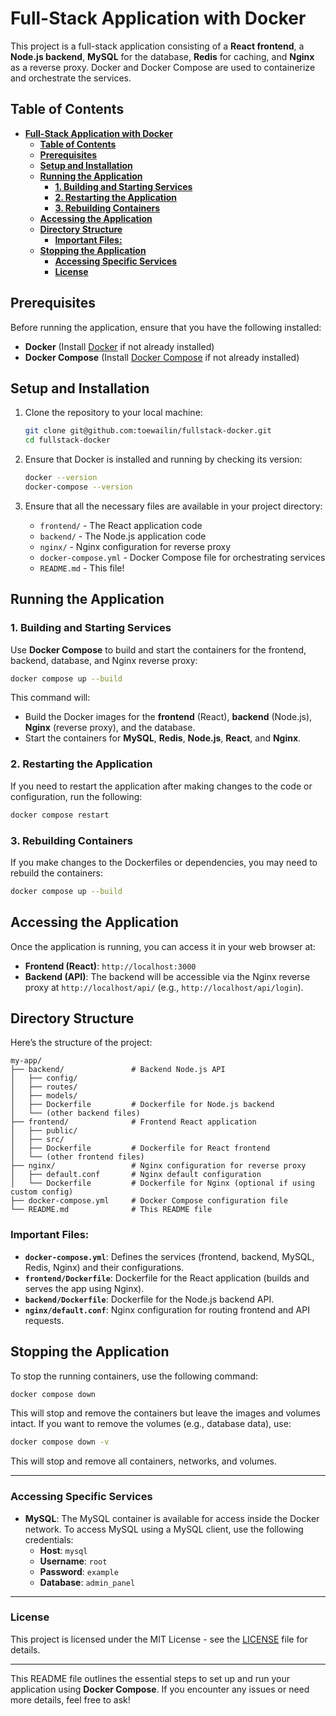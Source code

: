 # **Full-Stack Application with Docker**

This project is a full-stack application consisting of a **React frontend**, a **Node.js backend**, **MySQL** for the database, **Redis** for caching, and **Nginx** as a reverse proxy. Docker and Docker Compose are used to containerize and orchestrate the services.

## **Table of Contents**

- [**Full-Stack Application with Docker**](#full-stack-application-with-docker)
  - [**Table of Contents**](#table-of-contents)
  - [**Prerequisites**](#prerequisites)
  - [**Setup and Installation**](#setup-and-installation)
  - [**Running the Application**](#running-the-application)
    - [**1. Building and Starting Services**](#1-building-and-starting-services)
    - [**2. Restarting the Application**](#2-restarting-the-application)
    - [**3. Rebuilding Containers**](#3-rebuilding-containers)
  - [**Accessing the Application**](#accessing-the-application)
  - [**Directory Structure**](#directory-structure)
    - [**Important Files:**](#important-files)
  - [**Stopping the Application**](#stopping-the-application)
    - [**Accessing Specific Services**](#accessing-specific-services)
    - [**License**](#license)

## **Prerequisites**

Before running the application, ensure that you have the following installed:

- **Docker** (Install [Docker](https://www.docker.com/get-started) if not already installed)
- **Docker Compose** (Install [Docker Compose](https://docs.docker.com/compose/install/) if not already installed)

## **Setup and Installation**

1. Clone the repository to your local machine:

   ```bash
   git clone git@github.com:toewailin/fullstack-docker.git
   cd fullstack-docker
   ```

2. Ensure that Docker is installed and running by checking its version:

   ```bash
   docker --version
   docker-compose --version
   ```

3. Ensure that all the necessary files are available in your project directory:
   - `frontend/` - The React application code
   - `backend/` - The Node.js application code
   - `nginx/` - Nginx configuration for reverse proxy
   - `docker-compose.yml` - Docker Compose file for orchestrating services
   - `README.md` - This file!

## **Running the Application**

### **1. Building and Starting Services**

Use **Docker Compose** to build and start the containers for the frontend, backend, database, and Nginx reverse proxy:

```bash
docker compose up --build
```

This command will:
- Build the Docker images for the **frontend** (React), **backend** (Node.js), **Nginx** (reverse proxy), and the database.
- Start the containers for **MySQL**, **Redis**, **Node.js**, **React**, and **Nginx**.

### **2. Restarting the Application**

If you need to restart the application after making changes to the code or configuration, run the following:

```bash
docker compose restart
```

### **3. Rebuilding Containers**

If you make changes to the Dockerfiles or dependencies, you may need to rebuild the containers:

```bash
docker compose up --build
```

## **Accessing the Application**

Once the application is running, you can access it in your web browser at:

- **Frontend (React)**: `http://localhost:3000`
- **Backend (API)**: The backend will be accessible via the Nginx reverse proxy at `http://localhost/api/` (e.g., `http://localhost/api/login`).

## **Directory Structure**

Here’s the structure of the project:

```
my-app/
├── backend/               # Backend Node.js API
│   ├── config/
│   ├── routes/
│   ├── models/
│   ├── Dockerfile         # Dockerfile for Node.js backend
│   └── (other backend files)
├── frontend/              # Frontend React application
│   ├── public/
│   ├── src/
│   ├── Dockerfile         # Dockerfile for React frontend
│   └── (other frontend files)
├── nginx/                 # Nginx configuration for reverse proxy
│   ├── default.conf       # Nginx default configuration
│   └── Dockerfile         # Dockerfile for Nginx (optional if using custom config)
├── docker-compose.yml     # Docker Compose configuration file
└── README.md              # This README file
```

### **Important Files:**

- **`docker-compose.yml`**: Defines the services (frontend, backend, MySQL, Redis, Nginx) and their configurations.
- **`frontend/Dockerfile`**: Dockerfile for the React application (builds and serves the app using Nginx).
- **`backend/Dockerfile`**: Dockerfile for the Node.js backend API.
- **`nginx/default.conf`**: Nginx configuration for routing frontend and API requests.

## **Stopping the Application**

To stop the running containers, use the following command:

```bash
docker compose down
```

This will stop and remove the containers but leave the images and volumes intact. If you want to remove the volumes (e.g., database data), use:

```bash
docker compose down -v
```

This will stop and remove all containers, networks, and volumes.

---

### **Accessing Specific Services**

- **MySQL**: The MySQL container is available for access inside the Docker network. To access MySQL using a MySQL client, use the following credentials:
  - **Host**: `mysql`
  - **Username**: `root`
  - **Password**: `example`
  - **Database**: `admin_panel`

---

### **License**

This project is licensed under the MIT License - see the [LICENSE](LICENSE) file for details.

---

This README file outlines the essential steps to set up and run your application using **Docker Compose**. If you encounter any issues or need more details, feel free to ask!
